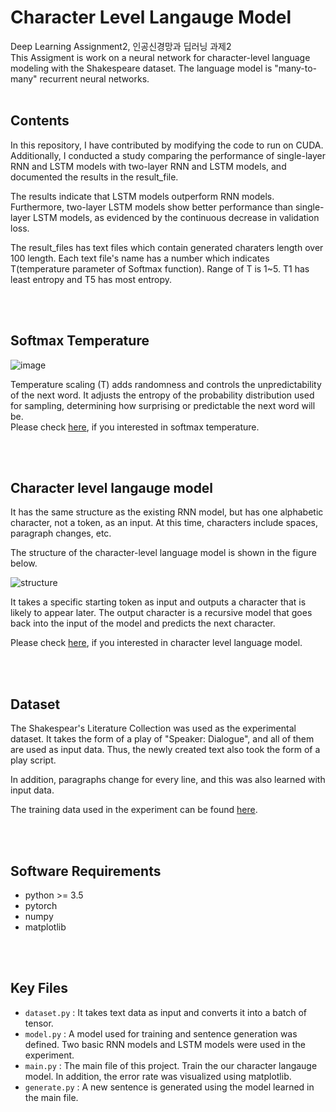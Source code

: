 # Character Level Langauge Model

Deep Learning Assignment2, 인공신경망과 딥러닝 과제2  
This Assigment is work on a neural network for character-level language modeling with the Shakespeare dataset. The language model is "many-to-many" recurrent neural networks.
<br></br>

## Contents
In this repository, I have contributed by modifying the code to run on CUDA. Additionally, I conducted a study comparing the performance of single-layer RNN and LSTM models with two-layer RNN and LSTM models, and documented the results in the result_file.

The results indicate that LSTM models outperform RNN models. Furthermore, two-layer LSTM models show better performance than single-layer LSTM models, as evidenced by the continuous decrease in validation loss.

The result_files has text files which contain generated charaters length over 100 length. Each text file's name has a number which indicates T(temperature parameter of Softmax function). Range of T is 1~5. T1 has least entropy and T5 has most entropy. 

<br></br>

## Softmax Temperature

![image](https://github.com/jewookwak/Language-Modeling/assets/65706899/58486d44-ef78-41a9-b1d8-45c4ab6fd830)

Temperature scaling (T) adds randomness and controls the unpredictability of the next word. It adjusts the entropy of the probability distribution used for sampling, determining how surprising or predictable the next word will be.    
Please check [here](https://medium.com/@harshit158/softmax-temperature-5492e4007f71), if you interested in softmax temperature.

<br></br>


## Character level langauge model

It has the same structure as the existing RNN model, but has one alphabetic character, not a token, as an input. At this time, characters include spaces, paragraph changes, etc.

The structure of the character-level language model is shown in the figure below.

![structure](https://user-images.githubusercontent.com/42087965/140010696-65ff1b41-8a6c-4716-b1a2-4d28c1c580bb.png)

It takes a specific starting token as input and outputs a character that is likely to appear later. The output character is a recursive model that goes back into the input of the model and predicts the next character.

Please check [here](https://towardsdatascience.com/character-level-language-model-1439f5dd87fe), if you interested in character level language model.

<br></br>

## Dataset

The Shakespear's Literature Collection was used as the experimental dataset. It takes the form of a play of "Speaker: Dialogue", and all of them are used as input data. Thus, the newly created text also took the form of a play script.

In addition, paragraphs change for every line, and this was also learned with input data.

The training data used in the experiment can be found [here](https://github.com/Kiminjo/Character-level-language-model/blob/main/data/shakespeare_train.txt).

<br></br>

## Software Requirements

- python >= 3.5
- pytorch
- numpy 
- matplotlib

<br></br>

## Key Files

- `dataset.py` : It takes text data as input and converts it into a batch of tensor.
- `model.py` : A model used for training and sentence generation was defined. Two basic RNN models and LSTM models were used in the experiment.
- `main.py` : The main file of this project. Train the our character langauge model. In addition, the error rate was visualized using matplotlib.
- `generate.py` : A new sentence is generated using the model learned in the main file.
